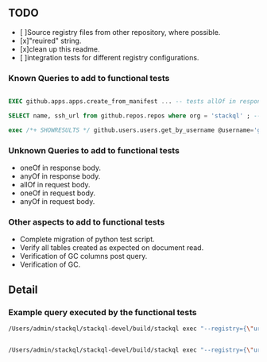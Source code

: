 

## TODO

- [ ]Source registry files from other repository, where possible.
- [x]"reuired" string.
- [x]clean up this readme.
- [ ]integration tests for different registry configurations.


### Known Queries to add to functional tests

```sql

EXEC github.apps.apps.create_from_manifest ... -- tests allOf in response

SELECT name, ssh_url from github.repos.repos where org = 'stackql' ; -- tests straight to array response

exec /*+ SHOWRESULTS */ github.users.users.get_by_username @username='general-kroll-4-life'; -- was previously busted


```

### Unknown Queries to add to functional tests

- oneOf in response body.
- anyOf in response body.
- allOf in request body.
- oneOf in request body.
- anyOf in request body.


### Other aspects to add to functional tests

- Complete migration of python test script.
- Verify all tables created as expected on document read.
- Verification of GC columns post query.
- Verification of GC.

## Detail

### Example query executed by the functional tests

```bash
/Users/admin/stackql/stackql-devel/build/stackql exec "--registry={\"url\": \"file://${HOME}/stackql/stackql-devel/test/registry\", \"localDocRoot\": \"${HOME}/stackql/stackql-devel/test/registry\", \"useEmbedded\": false, \"verifyConfig\": {\"nopVerify\": true}}" "--auth={\"google\": {\"credentialsfilepath\": \"${HOME}/stackql/stackql-devel/test/assets/credentials/dummy/google/functional-test-dummy-sa-key.json\", \"type\": \"service_account\"}, \"okta\": {\"credentialsenvvar\": \"OKTA_SECRET_KEY\", \"type\": \"api_key\"}}" --tls.allowInsecure=true "select ipCidrRange, sum(5) cc  from  google.container.\`projects.aggregated.usableSubnetworks\` where projectsId = 'testing-project' group by \"ipCidrRange\" having sum(5) >= 5 order by ipCidrRange desc;"


/Users/admin/stackql/stackql-devel/build/stackql exec "--registry={\"url\": \"file://${HOME}/stackql/stackql-devel/test/empty\", \"localDocRoot\": \"${HOME}/stackql/stackql-devel/test/empty\", \"useEmbedded\": false, \"verifyConfig\": {\"nopVerify\": true}}" "--auth={\"google\": {\"credentialsfilepath\": \"${HOME}/stackql/stackql-devel/test/assets/credentials/dummy/google/functional-test-dummy-sa-key.json\", \"type\": \"service_account\"}, \"okta\": {\"credentialsenvvar\": \"OKTA_SECRET_KEY\", \"type\": \"api_key\"}}" --tls.allowInsecure=true "show providers;"
```

